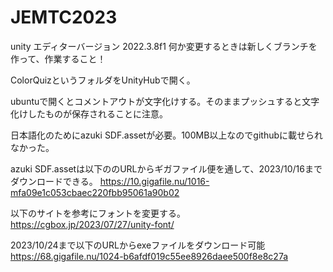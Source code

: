 # JEMTC2023

unity エディターバージョン 2022.3.8f1
何か変更するときは新しくブランチを作って、作業すること！

ColorQuizというフォルダをUnityHubで開く。

ubuntuで開くとコメントアウトが文字化けする。そのままプッシュすると文字化けしたものが保存されることに注意。

日本語化のためにazuki SDF.assetが必要。100MB以上なのでgithubに載せられなかった。

azuki SDF.assetは以下ののURLからギガファイル便を通して、2023/10/16までダウンロードできる。
https://10.gigafile.nu/1016-mfa09e1c053cbaec220fbb95061a90b02

以下のサイトを参考にフォントを変更する。
https://cgbox.jp/2023/07/27/unity-font/

2023/10/24まで以下のURLからexeファイルをダウンロード可能
https://68.gigafile.nu/1024-b6afdf019c55ee8926daee500f8e8c27a
